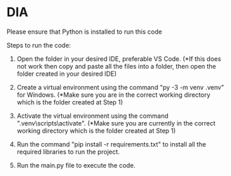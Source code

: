 # DIA
Please ensure that Python is installed to run this code

Steps to run the code:
1. Open the folder in your desired IDE, preferable VS Code.
(*If this does not work then copy and paste all the files into a folder, then open the folder created in your desired IDE)

2. Create a virtual environment using the command "py -3 -m venv .venv" for Windows.
(*Make sure you are in the correct working directory which is the folder created at Step 1)

3. Activate the virtual environment using the command ".venv\scripts\activate".
(*Make sure you are currently in the correct working directory which is the folder created at Step 1)

4. Run the command "pip install -r requirements.txt" to install all the required libraries to run the project.

5. Run the main.py file to execute the code.
